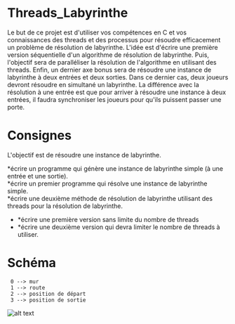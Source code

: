 # Threads_Labyrinthe

Le but de ce projet est d'utiliser vos compétences en C et vos connaissances des threads et des processus pour résoudre efficacement un problème de résolution de labyrinthe. L'idée est d'écrire une première version séquentielle d'un algorithme de résolution de labyrinthe. Puis, l'objectif sera de paralléliser la résolution de l'algorithme en utilisant des threads. Enfin, un dernier axe bonus sera de résoudre une instance de labyrinthe à deux entrées et deux sorties. Dans ce dernier cas, deux joueurs devront résoudre en simultané un labyrinthe. La différence avec la résolution à une entrée est que pour arriver à résoudre une instance à deux entrées, il faudra synchroniser les joueurs pour qu'ils puissent passer une porte.

# Consignes

L'objectif est de résoudre une instance de labyrinthe.

*écrire un programme qui génère une instance de labyrinthe simple (à une entrée et une sortie).<br>
*écrire un premier programme qui résolve une instance de labyrinthe simple.<br>
*écrire une deuxième méthode de résolution de labyrinthe utilisant des threads pour la résolution de labyrinthe.<br>
  * *écrire une première version sans limite du nombre de threads<br>
  * *écrire une deuxième version qui devra limiter le nombre de threads à utiliser.
    
# Schéma

     0 --> mur
     1 --> route
     2 --> position de départ
     3 --> position de sortie
   
   
![alt text](https://github.com/Amassi06/Threads_Labyrinthe/blob/main/Capture%20d'%C3%A9cran%202023-04-03%20192331.png)
